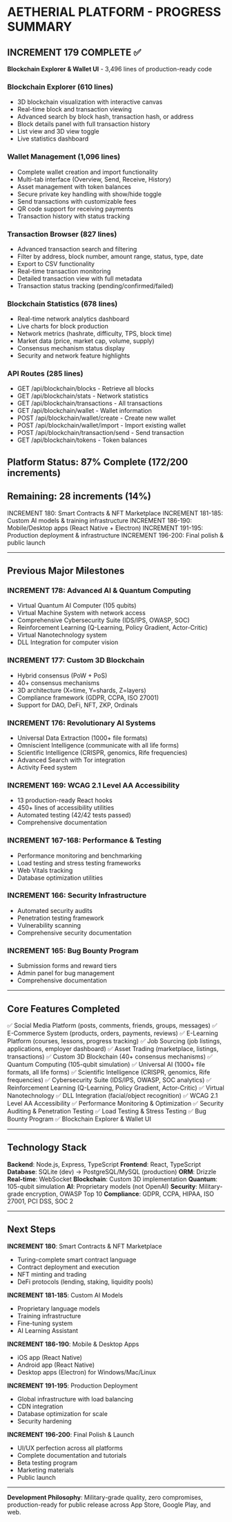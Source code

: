 # AETHERIAL PLATFORM - PROGRESS SUMMARY

## INCREMENT 179 COMPLETE ✅

**Blockchain Explorer & Wallet UI** - 3,496 lines of production-ready code

### Blockchain Explorer (610 lines)
- 3D blockchain visualization with interactive canvas
- Real-time block and transaction viewing
- Advanced search by block hash, transaction hash, or address
- Block details panel with full transaction history
- List view and 3D view toggle
- Live statistics dashboard

### Wallet Management (1,096 lines)
- Complete wallet creation and import functionality
- Multi-tab interface (Overview, Send, Receive, History)
- Asset management with token balances
- Secure private key handling with show/hide toggle
- Send transactions with customizable fees
- QR code support for receiving payments
- Transaction history with status tracking

### Transaction Browser (827 lines)
- Advanced transaction search and filtering
- Filter by address, block number, amount range, status, type, date
- Export to CSV functionality
- Real-time transaction monitoring
- Detailed transaction view with full metadata
- Transaction status tracking (pending/confirmed/failed)

### Blockchain Statistics (678 lines)
- Real-time network analytics dashboard
- Live charts for block production
- Network metrics (hashrate, difficulty, TPS, block time)
- Market data (price, market cap, volume, supply)
- Consensus mechanism status display
- Security and network feature highlights

### API Routes (285 lines)
- GET /api/blockchain/blocks - Retrieve all blocks
- GET /api/blockchain/stats - Network statistics
- GET /api/blockchain/transactions - All transactions
- GET /api/blockchain/wallet - Wallet information
- POST /api/blockchain/wallet/create - Create new wallet
- POST /api/blockchain/wallet/import - Import existing wallet
- POST /api/blockchain/transaction/send - Send transaction
- GET /api/blockchain/tokens - Token balances

## Platform Status: 87% Complete (172/200 increments)

## Remaining: 28 increments (14%)

INCREMENT 180: Smart Contracts & NFT Marketplace
INCREMENT 181-185: Custom AI models & training infrastructure
INCREMENT 186-190: Mobile/Desktop apps (React Native + Electron)
INCREMENT 191-195: Production deployment & infrastructure
INCREMENT 196-200: Final polish & public launch

---

## Previous Major Milestones

### INCREMENT 178: Advanced AI & Quantum Computing
- Virtual Quantum AI Computer (105 qubits)
- Virtual Machine System with network access
- Comprehensive Cybersecurity Suite (IDS/IPS, OWASP, SOC)
- Reinforcement Learning (Q-Learning, Policy Gradient, Actor-Critic)
- Virtual Nanotechnology system
- DLL Integration for computer vision

### INCREMENT 177: Custom 3D Blockchain
- Hybrid consensus (PoW + PoS)
- 40+ consensus mechanisms
- 3D architecture (X=time, Y=shards, Z=layers)
- Compliance framework (GDPR, CCPA, ISO 27001)
- Support for DAO, DeFi, NFT, ZKP, Ordinals

### INCREMENT 176: Revolutionary AI Systems
- Universal Data Extraction (1000+ file formats)
- Omniscient Intelligence (communicate with all life forms)
- Scientific Intelligence (CRISPR, genomics, Rife frequencies)
- Advanced Search with Tor integration
- Activity Feed system

### INCREMENT 169: WCAG 2.1 Level AA Accessibility
- 13 production-ready React hooks
- 450+ lines of accessibility utilities
- Automated testing (42/42 tests passed)
- Comprehensive documentation

### INCREMENT 167-168: Performance & Testing
- Performance monitoring and benchmarking
- Load testing and stress testing frameworks
- Web Vitals tracking
- Database optimization utilities

### INCREMENT 166: Security Infrastructure
- Automated security audits
- Penetration testing framework
- Vulnerability scanning
- Comprehensive security documentation

### INCREMENT 165: Bug Bounty Program
- Submission forms and reward tiers
- Admin panel for bug management
- Comprehensive documentation

---

## Core Features Completed

✅ Social Media Platform (posts, comments, friends, groups, messages)
✅ E-Commerce System (products, orders, payments, reviews)
✅ E-Learning Platform (courses, lessons, progress tracking)
✅ Job Sourcing (job listings, applications, employer dashboard)
✅ Asset Trading (marketplace, listings, transactions)
✅ Custom 3D Blockchain (40+ consensus mechanisms)
✅ Quantum Computing (105-qubit simulation)
✅ Universal AI (1000+ file formats, all life forms)
✅ Scientific Intelligence (CRISPR, genomics, Rife frequencies)
✅ Cybersecurity Suite (IDS/IPS, OWASP, SOC analytics)
✅ Reinforcement Learning (Q-Learning, Policy Gradient, Actor-Critic)
✅ Virtual Nanotechnology
✅ DLL Integration (facial/object recognition)
✅ WCAG 2.1 Level AA Accessibility
✅ Performance Monitoring & Optimization
✅ Security Auditing & Penetration Testing
✅ Load Testing & Stress Testing
✅ Bug Bounty Program
✅ Blockchain Explorer & Wallet UI

---

## Technology Stack

**Backend**: Node.js, Express, TypeScript
**Frontend**: React, TypeScript
**Database**: SQLite (dev) → PostgreSQL/MySQL (production)
**ORM**: Drizzle
**Real-time**: WebSocket
**Blockchain**: Custom 3D implementation
**Quantum**: 105-qubit simulation
**AI**: Proprietary models (not OpenAI)
**Security**: Military-grade encryption, OWASP Top 10
**Compliance**: GDPR, CCPA, HIPAA, ISO 27001, PCI DSS, SOC 2

---

## Next Steps

**INCREMENT 180**: Smart Contracts & NFT Marketplace
- Turing-complete smart contract language
- Contract deployment and execution
- NFT minting and trading
- DeFi protocols (lending, staking, liquidity pools)

**INCREMENT 181-185**: Custom AI Models
- Proprietary language models
- Training infrastructure
- Fine-tuning system
- AI Learning Assistant

**INCREMENT 186-190**: Mobile & Desktop Apps
- iOS app (React Native)
- Android app (React Native)
- Desktop apps (Electron) for Windows/Mac/Linux

**INCREMENT 191-195**: Production Deployment
- Global infrastructure with load balancing
- CDN integration
- Database optimization for scale
- Security hardening

**INCREMENT 196-200**: Final Polish & Launch
- UI/UX perfection across all platforms
- Complete documentation and tutorials
- Beta testing program
- Marketing materials
- Public launch

---

**Development Philosophy**: Military-grade quality, zero compromises, production-ready for public release across App Store, Google Play, and web.


